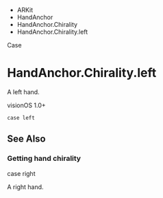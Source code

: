 

- ARKit
- HandAnchor
- HandAnchor.Chirality
-  HandAnchor.Chirality.left 

Case

# HandAnchor.Chirality.left

A left hand.

visionOS 1.0+

``` source
case left
```

## See Also

### Getting hand chirality

case right

A right hand.

